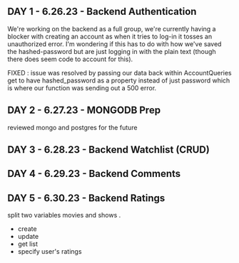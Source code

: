 ## DAY 1 - 6.26.23 - Backend Authentication
We're working on the backend as a full group, we're currently having a blocker with creating an account as when it tries to log-in it tosses an unauthorized error. I'm wondering if this has to do with how we've saved the hashed-password but are just logging in with the plain text (though there does seem code to account for this).

FIXED : issue was resolved by passing our data back within AccountQueries get to have hashed_password as a property instead of just password which is where our function was sending out a 500 error.

## DAY 2 - 6.27.23 - MONGODB Prep
reviewed mongo and postgres for the future

## DAY 3 - 6.28.23 - Backend Watchlist (CRUD)

## DAY 4 - 6.29.23 - Backend Comments


## DAY 5 - 6.30.23 - Backend Ratings
split two variables movies and shows .
* create
* update
* get list
* specify user's ratings

